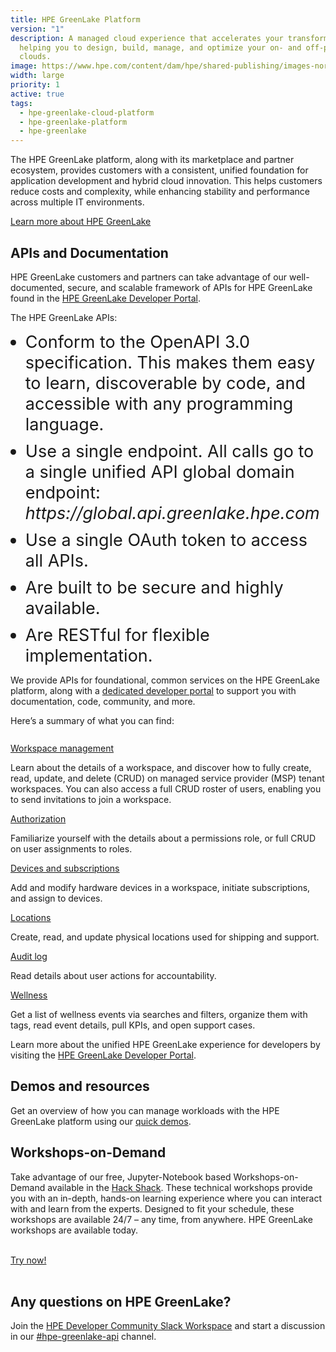 ```yaml
---
title: HPE GreenLake Platform
version: "1"
description: A managed cloud experience that accelerates your transformation by
  helping you to design, build, manage, and optimize your on- and off-premises
  clouds.
image: https://www.hpe.com/content/dam/hpe/shared-publishing/images-norend/generic-named/c-e/Data-slice-CO-02-16-9.jpg.hpetransform/bounded-resize:width=1200/image.webp
width: large
priority: 1
active: true
tags:
  - hpe-greenlake-cloud-platform
  - hpe-greenlake-platform
  - hpe-greenlake
---
```

<style>
ul li{
 font-size:27px;
 margin-top: 10px;
}
ul li:first-child {
    margin-top:0;
}
</style>

The HPE GreenLake platform, along with its marketplace and partner ecosystem, provides customers with a consistent, unified foundation for application development and hybrid cloud innovation. This helps customers reduce costs and complexity, while enhancing stability and performance across multiple IT environments.

[Learn more about HPE GreenLake](https://www.hpe.com/us/en/greenlake.html)

## APIs and Documentation

HPE GreenLake customers and partners can take advantage of our well-documented, secure, and scalable framework of APIs for HPE GreenLake found in the [HPE GreenLake Developer Portal](https://developer.greenlake.hpe.com). 

The HPE GreenLake APIs:

* Conform to the OpenAPI 3.0 specification. This makes them easy to learn, discoverable by code, and accessible with any programming language.
* Use a single endpoint. All calls go to a single unified API global domain endpoint: _ht<span>tps://</span>global.api.greenlake.hpe.com_
* Use a single OAuth token to access all APIs.
* Are built to be secure and highly available.
* Are RESTful for flexible implementation.

We provide APIs for foundational, common services on the HPE GreenLake platform, along with a [dedicated developer portal](https://developer.greenlake.hpe.com) to support you with documentation, code, community, and more. 

Here’s a summary of what you can find:

<p style="font-size: 27px">

<u>[Workspace management](https://developer.greenlake.hpe.com/docs/greenlake/services/iam/)</u>

Learn about the details of a workspace, and discover how to fully create, read, update, and delete (CRUD) on managed service provider (MSP) tenant workspaces. You can also access a full CRUD roster of users, enabling you to send invitations to join a workspace.

<u>Authorization</u>

Familiarize yourself with the details about a permissions role, or full CRUD on user assignments to roles.

<u>[Devices](https://developer.greenlake.hpe.com/docs/greenlake/services/device-management/public) and [subscriptions](https://developer.greenlake.hpe.com/docs/greenlake/services/subscription-management/public)</u>

Add and modify hardware devices in a workspace, initiate subscriptions, and assign to devices.

<u>[Locations](https://developer.greenlake.hpe.com/docs/greenlake/services/location-management/public)</u>

Create, read, and update physical locations used for shipping and support.

<u>[Audit log](https://developer.greenlake.hpe.com/docs/greenlake/services/audit-logs/public/)</u>

Read details about user actions for accountability.

<u>[Wellness](https://developer.greenlake.hpe.com/docs/greenlake/services/wellness/public/)</u>

Get a list of wellness events via searches and filters, organize them with tags, read event details, pull KPIs, and open support cases.
</p>

Learn more about the unified HPE GreenLake experience for developers by visiting the [HPE GreenLake Developer Portal](https://developer.greenlake.hpe.com).

## Demos and resources

Get an overview of how you can manage workloads with the HPE GreenLake platform using our [quick demos](https://www.hpe.com/us/en/greenlake/demos.html).

## Workshops-on-Demand

Take advantage of our free, Jupyter-Notebook based Workshops-on-Demand available in the [Hack Shack](https://developer.hpe.com/hackshack/). These technical workshops provide you with an in-depth, hands-on learning experience where you can interact with and learn from the experts. Designed to fit your schedule, these workshops are available 24/7 – any time, from anywhere. HPE GreenLake workshops are available today.

<br/>

<link rel="stylesheet" href="https://www.w3schools.com/w3css/4/w3.css">
<div class="w3-container w3-center w3-margin-bottom">
  <a href="/hackshack/workshops"><button type="button" class="button">Try now!</button></a>
</div>

<br/>

## Any questions on HPE GreenLake?

Join the [HPE Developer Community Slack Workspace](https://slack.hpedev.io/) and start a discussion in our [\#hpe-greenlake-api](https://hpedev.slack.com/archives/C02EG5XFK8Q) channel.